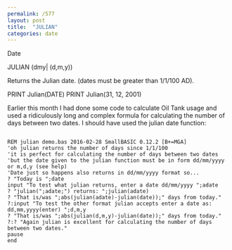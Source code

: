 ```yaml
---
permalink: /577
layout: post
title:  "JULIAN"
categories: date
---
```

Date

JULIAN (dmy| (d,m,y))

Returns the Julian date. (dates must be greater than 1/1/100 AD).


PRINT Julian(DATE)
PRINT Julian(31, 12, 2001)

Earlier this month I had done some code to calculate Oil Tank usage and used a ridiculously long and complex formula for calculating the number of days between two dates. I should have used the julian date function:
```

REM julian demo.bas 2016-02-28 SmallBASIC 0.12.2 [B+=MGA]
'oh julian returns the number of days since 1/1/100
'it is perfect for calculating the number of days between two dates
'but the date given to the julian function must be in form dd/mm/yyyy or m,d,y (see help)
'Date just so happens also returns in dd/mm/yyyy format so...
? "Today is ";date
input "To test what julian returns, enter a date dd/mm/yyyy ";adate
? "julian(";adate;") returns: ";julian(adate)
? "That is/was ";abs(julian(adate)-julian(date));" days from today."
?:input "To test the other format julian accepts enter a date as: dd,mm,yyyy(enter) ";d,m,y
? "That is/was ";abs(julian(d,m,y)-julian(date));" days from today."
?:? "Again julian is excellent for calculating the number of days between two dates."
pause
end

```


